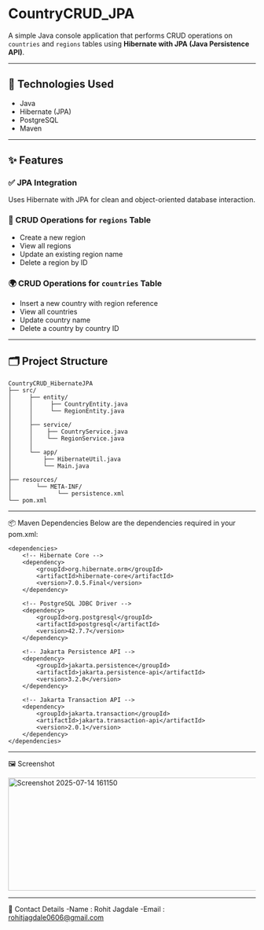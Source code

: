 # CountryCRUD_JPA

A simple Java console application that performs CRUD operations on `countries` and `regions` tables using **Hibernate with JPA (Java Persistence API)**.

---

## 🧰 Technologies Used
- Java  
- Hibernate (JPA)  
- PostgreSQL  
- Maven  

---

## ✨ Features

### ✅ JPA Integration
Uses Hibernate with JPA for clean and object-oriented database interaction.

### 📌 CRUD Operations for `regions` Table
- Create a new region  
- View all regions  
- Update an existing region name  
- Delete a region by ID  

### 🌍 CRUD Operations for `countries` Table
- Insert a new country with region reference  
- View all countries  
- Update country name  
- Delete a country by country ID  

---

## 🗂️ Project Structure
```
CountryCRUD_HibernateJPA
├── src/
│     ├── entity/
│     │     ├── CountryEntity.java
│     │     └── RegionEntity.java
│     │
│     ├── service/
│     │    ├── CountryService.java
│     │    └── RegionService.java
│     │
│     └── app/
│         ├── HibernateUtil.java
│         └── Main.java
│   
├── resources/ 
│       └── META-INF/
│             └── persistence.xml
└── pom.xml
```
---

📦 Maven Dependencies
Below are the dependencies required in your pom.xml:
```
<dependencies>
    <!-- Hibernate Core -->
    <dependency>
        <groupId>org.hibernate.orm</groupId>
        <artifactId>hibernate-core</artifactId>
        <version>7.0.5.Final</version>
    </dependency>

    <!-- PostgreSQL JDBC Driver -->
    <dependency>
        <groupId>org.postgresql</groupId>
        <artifactId>postgresql</artifactId>
        <version>42.7.7</version>
    </dependency>

    <!-- Jakarta Persistence API -->
    <dependency>
        <groupId>jakarta.persistence</groupId>
        <artifactId>jakarta.persistence-api</artifactId>
        <version>3.2.0</version>
    </dependency>

    <!-- Jakarta Transaction API -->
    <dependency>
        <groupId>jakarta.transaction</groupId>
        <artifactId>jakarta.transaction-api</artifactId>
        <version>2.0.1</version>
    </dependency>
</dependencies>

```
---
🖼️ Screenshot

<img width="517" height="230" alt="Screenshot 2025-07-14 161150" src="https://github.com/user-attachments/assets/ff086fa5-454f-4aca-afa1-c02a456e2960" />

---
📌 Contact Details
 -Name : Rohit Jagdale
 -Email : rohitjagdale0606@gmail.com
